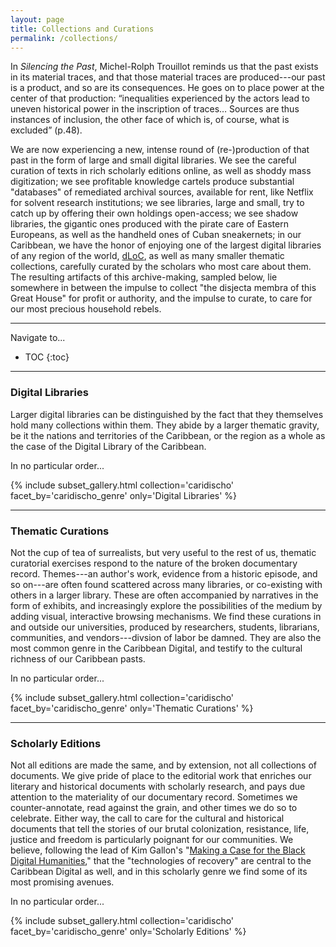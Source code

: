 ```yaml
---
layout: page
title: Collections and Curations
permalink: /collections/
---
```


In *Silencing the Past*, Michel-Rolph Trouillot reminds us that the past exists in its material traces, and that those material traces are produced---our past is a product, and so are its consequences. He goes on to place power at the center of that production: “inequalities experienced by the actors lead to uneven historical power in the inscription of traces… Sources are thus instances of inclusion, the other face of which is, of course, what is excluded” (p.48).

We are now experiencing a new, intense round of (re-)production of that past in the form of large and small digital libraries. We see the careful curation of texts in rich scholarly editions online, as well as shoddy mass digitization; we see profitable knowledge cartels produce substantial "databases" of remediated archival sources, available for rent, like Netflix for solvent research institutions; we see libraries, large and small, try to catch up by offering their own holdings open-access; we see shadow libraries, the gigantic ones produced with the pirate care of Eastern Europeans, as well as the handheld ones of Cuban sneakernets; in our Caribbean, we have the honor of enjoying one of the largest digital libraries of any region of the world, [dLoC]({{'/caridischo/cds31/'|absolute_url}}), as well as many smaller thematic collections, carefully curated by the scholars who most care about them. The resulting artifacts of this archive-making, sampled below, lie somewhere in between the impulse to collect "the disjecta membra of this Great House" for profit or authority, and the impulse to curate, to care for our most precious household rebels.

---

Navigate to...

* TOC
{:toc}

---

### Digital Libraries

Larger digital libraries can be distinguished by the fact that they themselves hold many collections within them. They abide by a larger thematic gravity, be it the nations and territories of the Caribbean, or the region as a whole as the case of the Digital Library of the Caribbean.

In no particular order...

{% include subset_gallery.html  collection='caridischo' facet_by='caridischo_genre' only='Digital Libraries' %}

---

### Thematic Curations

Not the cup of tea of surrealists, but very useful to the rest of us, thematic curatorial exercises respond to the nature of the broken documentary record. Themes---an author's work, evidence from a historic episode, and so on---are often found scattered across many libraries, or co-existing with others in a larger library. These are often accompanied by narratives in the form of exhibits, and increasingly explore the possibilities of the medium by adding visual, interactive browsing mechanisms. We find these curations in and outside our universities, produced by researchers, students, librarians, communities, and vendors---divsion of labor be damned. They are also the most common genre in the Caribbean Digital, and testify to the cultural richness of our Caribbean pasts.

In no particular order...

{% include subset_gallery.html  collection='caridischo' facet_by='caridischo_genre' only='Thematic Curations' %}

---

### Scholarly Editions

Not all editions are made the same, and by extension, not all collections of documents. We give pride of place to the editorial work that enriches our literary and historical documents with scholarly research, and pays due attention to the materiality of our documentary record. Sometimes we counter-annotate, read against the grain, and other times we do so to celebrate. Either way, the call to care for the cultural and historical documents that tell the stories of our brutal colonization, resistance, life, justice and freedom is particularly poignant for our communities. We believe, following the lead of Kim Gallon's "[Making a Case for the Black Digital Humanities](https://dhdebates.gc.cuny.edu/read/untitled/section/fa10e2e1-0c3d-4519-a958-d823aac989eb)," that the "technologies of recovery" are central to the Caribbean Digital as well, and in this scholarly genre we find some of its most promising avenues.

In no particular order...

{% include subset_gallery.html  collection='caridischo' facet_by='caridischo_genre' only='Scholarly Editions' %}